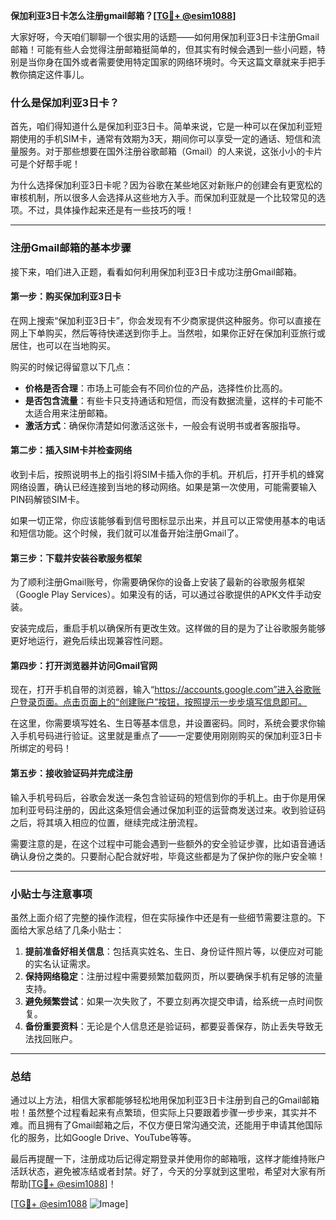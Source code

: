 **保加利亚3日卡怎么注册gmail邮箱？[[TG💪+ @esim1088](https://t.me/s/esim1088)]**

大家好呀，今天咱们聊聊一个很实用的话题——如何用保加利亚3日卡注册Gmail邮箱！可能有些人会觉得注册邮箱挺简单的，但其实有时候会遇到一些小问题，特别是当你身在国外或者需要使用特定国家的网络环境时。今天这篇文章就来手把手教你搞定这件事儿。

### 什么是保加利亚3日卡？

首先，咱们得知道什么是保加利亚3日卡。简单来说，它是一种可以在保加利亚短期使用的手机SIM卡，通常有效期为3天，期间你可以享受一定的通话、短信和流量服务。对于那些想要在国外注册谷歌邮箱（Gmail）的人来说，这张小小的卡片可是个好帮手呢！

为什么选择保加利亚3日卡呢？因为谷歌在某些地区对新账户的创建会有更宽松的审核机制，所以很多人会选择从这些地方入手。而保加利亚就是一个比较常见的选项。不过，具体操作起来还是有一些技巧的哦！

---

### 注册Gmail邮箱的基本步骤

接下来，咱们进入正题，看看如何利用保加利亚3日卡成功注册Gmail邮箱。

#### 第一步：购买保加利亚3日卡

在网上搜索“保加利亚3日卡”，你会发现有不少商家提供这种服务。你可以直接在网上下单购买，然后等待快递送到你手上。当然啦，如果你正好在保加利亚旅行或居住，也可以在当地购买。

购买的时候记得留意以下几点：

- **价格是否合理**：市场上可能会有不同价位的产品，选择性价比高的。
- **是否包含流量**：有些卡只支持通话和短信，而没有数据流量，这样的卡可能不太适合用来注册邮箱。
- **激活方式**：确保你清楚如何激活这张卡，一般会有说明书或者客服指导。

#### 第二步：插入SIM卡并检查网络

收到卡后，按照说明书上的指引将SIM卡插入你的手机。开机后，打开手机的蜂窝网络设置，确认已经连接到当地的移动网络。如果是第一次使用，可能需要输入PIN码解锁SIM卡。

如果一切正常，你应该能够看到信号图标显示出来，并且可以正常使用基本的电话和短信功能。这个时候，我们就可以准备开始注册Gmail了。

#### 第三步：下载并安装谷歌服务框架

为了顺利注册Gmail账号，你需要确保你的设备上安装了最新的谷歌服务框架（Google Play Services）。如果没有的话，可以通过谷歌提供的APK文件手动安装。

安装完成后，重启手机以确保所有更改生效。这样做的目的是为了让谷歌服务能够更好地运行，避免后续出现兼容性问题。

#### 第四步：打开浏览器并访问Gmail官网

现在，打开手机自带的浏览器，输入“https://accounts.google.com”进入谷歌账户登录页面。点击页面上的“创建账户”按钮，按照提示一步步填写信息即可。

在这里，你需要填写姓名、生日等基本信息，并设置密码。同时，系统会要求你输入手机号码进行验证。这里就是重点了——一定要使用刚刚购买的保加利亚3日卡所绑定的号码！

#### 第五步：接收验证码并完成注册

输入手机号码后，谷歌会发送一条包含验证码的短信到你的手机上。由于你是用保加利亚号码注册的，因此这条短信会通过保加利亚的运营商发送过来。收到验证码之后，将其填入相应的位置，继续完成注册流程。

需要注意的是，在这个过程中可能会遇到一些额外的安全验证步骤，比如语音通话确认身份之类的。只要耐心配合就好啦，毕竟这些都是为了保护你的账户安全嘛！

---

### 小贴士与注意事项

虽然上面介绍了完整的操作流程，但在实际操作中还是有一些细节需要注意的。下面给大家总结了几条小贴士：

1. **提前准备好相关信息**：包括真实姓名、生日、身份证件照片等，以便应对可能的实名认证需求。
2. **保持网络稳定**：注册过程中需要频繁加载网页，所以要确保手机有足够的流量支持。
3. **避免频繁尝试**：如果一次失败了，不要立刻再次提交申请，给系统一点时间恢复。
4. **备份重要资料**：无论是个人信息还是验证码，都要妥善保存，防止丢失导致无法找回账户。

---

### 总结

通过以上方法，相信大家都能够轻松地用保加利亚3日卡注册到自己的Gmail邮箱啦！虽然整个过程看起来有点繁琐，但实际上只要跟着步骤一步步来，其实并不难。而且拥有了Gmail邮箱之后，不仅方便日常沟通交流，还能用于申请其他国际化的服务，比如Google Drive、YouTube等等。

最后再提醒一下，注册成功后记得定期登录并使用你的邮箱哦，这样才能维持账户活跃状态，避免被冻结或者封禁。好了，今天的分享就到这里啦，希望对大家有所帮助[[TG💪+ @esim1088](https://t.me/s/esim1088)]！

[[TG💪+ @esim1088](https://t.me/s/esim1088) ![Image](https://i.postimg.cc/4NQfJmqS/Snipaste-2025-05-13-00-14-12.png)]